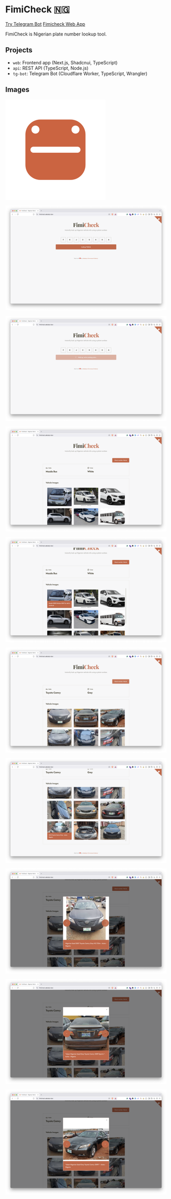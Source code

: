# FimiCheck 🇳🇬

[Try Telegram Bot](https://t.me/fimicheckbot)
[Fimicheck Web App](https://fimicheck.adedoyin.dev)

FimiCheck is Nigerian plate number lookup tool.

## Projects

- `web`: Frontend app (Next.js, Shadcnui, TypeScript)
- `api`: REST API (TypeScript, Node.js)
- `tg-bot`: Telegram Bot (Cloudflare Worker, TypeScript, Wrangler)

## Images

![FimiCheck Logo](/md-assets/logo.png)

![Img 1](/md-assets/img-1.png)

![Img 2](/md-assets/img-2.png)

![Img 3](/md-assets/img-3.png)

![Img 4](/md-assets/img-4.png)

![Img 5](/md-assets/img-5.png)

![Img 6](/md-assets/img-6.png)

![Img 7](/md-assets/img-7.png)

![Img 8](/md-assets/img-8.png)

![Img 9](/md-assets/img-9.png)
